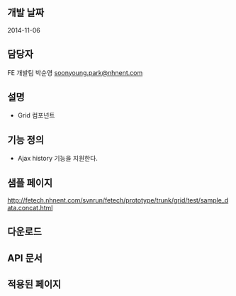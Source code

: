 ## 개발 날짜
2014-11-06

## 담당자
FE 개발팀 박순영 <soonyoung.park@nhnent.com>

## 설명
- Grid 컴포넌트

## 기능 정의
- Ajax history 기능을 지원한다.

## 샘플 페이지
http://fetech.nhnent.com/svnrun/fetech/prototype/trunk/grid/test/sample_data.concat.html

## 다운로드

  
## API 문서


## 적용된 페이지

